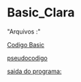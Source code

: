 # Basic_Clara


"Arquivos :" 


[Codigo Basic](https://github.com/ProgramacaoEE2020/Basic_Clara/blob/Basic_Clara/Basic_Clara.txt)


[pseudocodigo](https://github.com/ProgramacaoEE2020/Basic_Clara/blob/Basic_Clara/pseudocodigo_Tabuleiro.txt)


[saida do programa:](https://github.com/ProgramacaoEE2020/Basic_Clara/blob/Basic_Clara/tabuleiro_Basic.PNG)